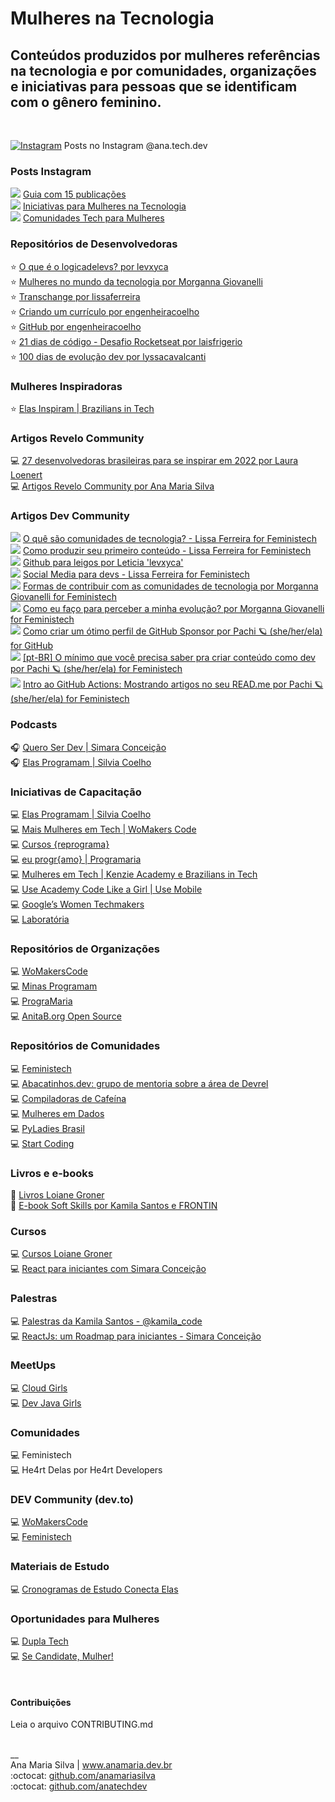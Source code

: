 # Mulheres na Tecnologia

## Conteúdos produzidos por mulheres referências na tecnologia e por comunidades, organizações e iniciativas para pessoas que se identificam com o gênero feminino.

<br>

<a href="https://www.instagram.com/ana.tech.dev/"><img alt="Instagram" src="https://img.shields.io/badge/ana.tech.dev-%23E4405F.svg?style=plastic&logo=Instagram&logoColor=white&color=blue"/></a> Posts no Instagram @ana.tech.dev

### Posts Instagram

<img src="https://img.shields.io/badge/Instagram-E4405F?style=plastic&logo=instagram&logoColor=white&color=blue"> [Guia com 15 publicações](https://www.instagram.com/ana.tech.dev/guide/mulheres-tech/17876754038533045/) <br>
<img src="https://img.shields.io/badge/Instagram-E4405F?style=plastic&logo=instagram&logoColor=white&color=blue"> [Iniciativas para Mulheres na Tecnologia](https://www.instagram.com/p/CjLsy0OO-LV/) <br>
<img src="https://img.shields.io/badge/Instagram-E4405F?style=plastic&logo=instagram&logoColor=white&color=blue"> [Comunidades Tech para Mulheres](https://www.instagram.com/p/ChF44dNjqEV/) <br>

### Repositórios de Desenvolvedoras

⭐ [O que é o logicadelevs? por levxyca](https://github.com/levxyca/logicadelevs) <br>
⭐ [Mulheres no mundo da tecnologia por Morganna Giovanelli](https://github.com/morgannadev/mulherestecnologia) <br>
⭐ [Transchange por lissaferreira](https://github.com/lissaferreira/transchange) <br>
⭐ [Criando um currículo por engenheiracoelho](https://github.com/engenheiracoelho/curriculo) <br>
⭐ [GitHub por engenheiracoelho](https://github.com/engenheiracoelho/github) <br>
⭐ [21 dias de código - Desafio Rocketseat por laisfrigerio](https://github.com/laisfrigerio/21-dias-de-codigo-rocketseat) <br>
⭐ [100 dias de evolução dev por lyssacavalcanti](https://github.com/lyssacavalcanti/100DiasEvolucaoDev) <br>

### Mulheres Inspiradoras

⭐ [Elas Inspiram | Brazilians in Tech](https://braziliansintech.com/elas/)

### Artigos Revelo Community

💻 [27 desenvolvedoras brasileiras para se inspirar em 2022 por Laura Loenert](https://community.revelo.io/27-desenvolvedoras-brasileiras-para-se-inspirar-em-2022/) <br>
💻 [Artigos Revelo Community por Ana Maria Silva](https://community.revelo.com/author/ana/)

### Artigos Dev Community

<img src="https://img.shields.io/badge/dev.to-0A0A0A?style=plastic&logo=dev.to&logoColor=white"> [O quê são comunidades de tecnologia? - Lissa Ferreira for Feministech](https://dev.to/feministech/o-que-sao-comunidades-de-tecnologia-2e22) <br>
<img src="https://img.shields.io/badge/dev.to-0A0A0A?style=plastic&logo=dev.to&logoColor=white"> [Como produzir seu primeiro conteúdo - Lissa Ferreira for Feministech](https://dev.to/feministech/como-produzir-seu-primeiro-conteudo-4lo6) <br>
<img src="https://img.shields.io/badge/dev.to-0A0A0A?style=plastic&logo=dev.to&logoColor=white"> [Github para leigos por Leticia 'levxyca'](https://dev.to/levxyca/pt-br-github-para-leigos-4i7j) <br>
<img src="https://img.shields.io/badge/dev.to-0A0A0A?style=plastic&logo=dev.to&logoColor=white"> [Social Media para devs - Lissa Ferreira for Feministech](https://dev.to/feministech/social-media-para-devs-3l96) <br>
<img src="https://img.shields.io/badge/dev.to-0A0A0A?style=plastic&logo=dev.to&logoColor=white"> [Formas de contribuir com as comunidades de tecnologia por Morganna Giovanelli for Feministech](https://dev.to/feministech/formas-de-contribuir-com-as-comunidades-de-tecnologia-2mfd) <br>
<img src="https://img.shields.io/badge/dev.to-0A0A0A?style=plastic&logo=dev.to&logoColor=white"> [Como eu faço para perceber a minha evolução? por Morganna Giovanelli for Feministech](https://dev.to/feministech/como-eu-faco-para-perceber-a-minha-evolucao-cob) <br>
<img src="https://img.shields.io/badge/dev.to-0A0A0A?style=plastic&logo=dev.to&logoColor=white"> [Como criar um ótimo perfil de GitHub Sponsor por Pachi 🪐 (she/her/ela) for GitHub](https://dev.to/github/como-criar-um-otimo-perfil-de-github-sponsor-21ad) <br>
<img src="https://img.shields.io/badge/dev.to-0A0A0A?style=plastic&logo=dev.to&logoColor=white"> [[pt-BR] O mínimo que você precisa saber pra criar conteúdo como dev por Pachi 🪐 (she/her/ela) for Feministech](https://dev.to/feministech/o-minimo-que-voce-precisa-saber-pra-criar-conteudo-como-dev-a9) <br>
<img src="https://img.shields.io/badge/dev.to-0A0A0A?style=plastic&logo=dev.to&logoColor=white"> [Intro ao GitHub Actions: Mostrando artigos no seu READ.me por Pachi 🪐 (she/her/ela) for Feministech](https://dev.to/github/intro-ao-github-actions-mostrando-artigos-no-seu-readme-5f4a) <br>

### Podcasts

🎧 [Quero Ser Dev | Simara Conceição](https://open.spotify.com/show/59vCz4TY6tPHXW26qJknh3) <br>
🎧 [Elas Programam | Silvia Coelho](https://open.spotify.com/show/1Ay5y5TFWQPq3Pw2Xy209U) <br>

### Iniciativas de Capacitação

💻 [Elas Programam | Silvia Coelho](https://www.elasprogramam.com.br/) <br>
💻 [Mais Mulheres em Tech | WoMakers Code](https://maismulheres.tech/) <br>
💻 [Cursos {reprograma}](https://www.reprograma.com.br) <br>
💻 [eu progr{amo} | Programaria](https://www.programaria.org) <br>
💻 [Mulheres em Tech | Kenzie Academy e Brazilians in Tech](https://kenzie.com.br/eventos/braziliansintech) <br>
💻 [Use Academy Code Like a Girl | Use Mobile](https://usemobile.com.br/useacademy) <br>
💻 [Google’s Women Techmakers](https://www.womentechmakers.com/) <br>
💻 [Laboratória](https://www.laboratoria.la/br)

### Repositórios de Organizações

💻 [WoMakersCode](https://github.com/WoMakersCode) <br>
💻 [Minas Programam](https://github.com/minasprogramam) <br>
💻 [PrograMaria](https://github.com/programaria) <br>
💻 [AnitaB.org Open Source](https://github.com/anitab-org)

### Repositórios de Comunidades

💻 [Feministech](https://github.com/feministech) <br>
💻 [Abacatinhos.dev: grupo de mentoria sobre a área de Devrel](https://github.com/Abacatinhos) <br>
💻 [Compiladoras de Cafeína](https://github.com/compiladoras) <br>
💻 [Mulheres em Dados](https://github.com/mulheresemdados) <br>
💻 [PyLadies Brasil](https://github.com/pyladies-brazil) <br>
💻 [Start Coding](https://github.com/startcodingstaff) <br>

### Livros e e-books

📘 [Livros Loiane Groner](https://www.packtpub.com/authors/loiane-groner) <br>
📘 [E-book Soft Skills por Kamila Santos e FRONTIN](https://conteudo.frontinsampa.com.br/ebook-soft-skills) <br>

### Cursos

💻 [Cursos Loiane Groner](https://loiane.training/) <br>
💻 [React para iniciantes com Simara Conceição](https://queroserdev.com/event) <br>

### Palestras

💻 [Palestras da Kamila Santos - @kamila_code](https://speakerdeck.com/kamilahsantos) <br>
💻 [ReactJs: um Roadmap para iniciantes - Simara Conceição](https://www.youtube.com/watch?v=pxOMUMQEy-Y) <br>

### MeetUps

💻 [Cloud Girls](https://www.cloudgirls.com.br/) <br>
💻 [Dev Java Girls](https://www.meetup.com/pt-BR/devs-java-girl/?_cookie-check=vMfUvK5S00BG0xvI) <br>

### Comunidades

💻 Feministech <br>
💻 He4rt Delas por He4rt Developers <br>

### DEV Community (dev.to)

💻 [WoMakersCode](https://dev.to/womakerscode) <br>
💻 [Feministech](https://dev.to/feministech)

### Materiais de Estudo

💻 [Cronogramas de Estudo Conecta Elas](https://www.anamaria.dev.br/parcerias/conecta_elas/conecta_elas.html)

### Oportunidades para Mulheres

💻 [Dupla Tech](https://duplatech.com/) <br>
💻 [Se Candidate, Mulher!](https://secandidatemulher.com.br/) <br>

<br>

#### Contribuições

Leia o arquivo CONTRIBUTING.md

<br>
__<br>
Ana Maria Silva | <a href="https://www.anamaria.dev.br" target="_blank">www.anamaria.dev.br</a><br>
:octocat: <a href="https://github.com/anamariasilva" target="_blank">github.com/anamariasilva</a><br>
:octocat: <a href="https://github.com/anatechdev" target="_blank">github.com/anatechdev</a>
